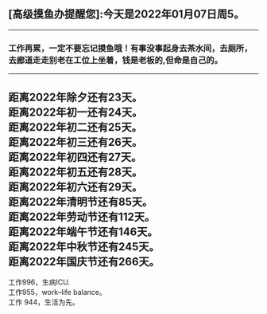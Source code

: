 ## [高级摸鱼办提醒您]:今天是2022年01月07日周5。
---
### 工作再累，一定不要忘记摸鱼哦！有事没事起身去茶水间，去厕所，去廊道走走别老在工位上坐着，钱是老板的,但命是自己的。
---
距离2022年除夕还有23天。  
距离2022年初一还有24天。  
距离2022年初二还有25天。  
距离2022年初三还有26天。  
距离2022年初四还有27天。  
距离2022年初五还有28天。  
距离2022年初六还有29天。  
距离2022年清明节还有85天。  
距离2022年劳动节还有112天。  
距离2022年端午节还有146天。  
距离2022年中秋节还有245天。  
距离2022年国庆节还有266天。  
---
工作996，生病ICU.  
工作955，work–life balance。  
工作 944，生活为先。